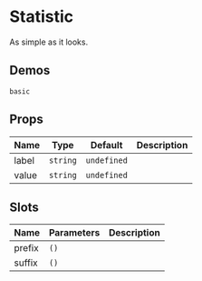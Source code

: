 # Statistic

As simple as it looks.

## Demos

```demo
basic
```

## Props

| Name  | Type     | Default     | Description |
| ----- | -------- | ----------- | ----------- |
| label | `string` | `undefined` |             |
| value | `string` | `undefined` |             |

## Slots

| Name   | Parameters | Description |
| ------ | ---------- | ----------- |
| prefix | `()`       |             |
| suffix | `()`       |             |
